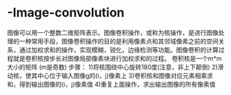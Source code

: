 # -Image-convolution
图像可以用一个整数二维矩阵表示。图像卷积操作，或称为核操作，是进行图像处理的一种常用手段，图像卷积操作的目的是利用像素点和其邻域像素之前的空间关系，通过加权求和的操作，实现模糊，锐化，边缘检测等功能。图像卷积的计算过程就是卷积核按步长对图像局部像素块进行加权求和的过程。  卷积核是一个m*m大小的矩阵 (m是奇数)  步骤：  1)将核围绕中心旋转180度(注意，非上下颠倒)  2)滑动核，使其中心位于输入图像g的(i，j)像素上  3)卷积核和图像对应元素相乘求和，得到输出图像的(i，j)像素值  4)重复上面操作，求出输出图像的所有像素值
